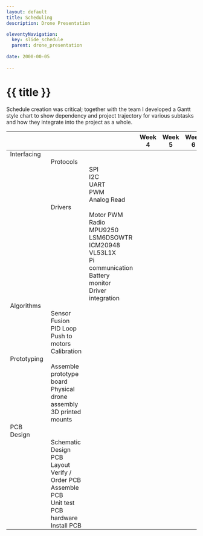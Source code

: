 ```yaml
---
layout: default
title: Scheduling
description: Drone Presentation

eleventyNavigation:
  key: slide_schedule
  parent: drone_presentation
  
date: 2000-00-05
  
---
```

<div class="carousel-item" style="height: 100%">
<h1 class="text-center mt-3">{{ title }}</h1>

<div class="container align-content-center" style="height: 100%">

Schedule creation was critical; together with the team I developed a Gantt style chart to show dependency and project trajectory for various subtasks and how they integrate into the project as a whole.

<style type="text/css">
#schedule table tr td {
   padding: 0 10px 0 10px;
   margin: 0;
}
</style>

<div id="schedule" class="d-flex justify-content-center p-0 m-0">

|             |                          |                    | Week 4                                               | Week 5                                               | Week 6                                             | Week 7                                             | Week 8                                             | Week 9 | Week 10                                           | Week 11                                           | Week 12                                           | Week 13                                           | Week 14 | Week 15 | Week 16 |
| ----------- | ------------------------ | ------------------ | ---------------------------------------------------- | ---------------------------------------------------- | -------------------------------------------------- | -------------------------------------------------- | -------------------------------------------------- | ------ | ------------------------------------------------- | ------------------------------------------------- | ------------------------------------------------- | ------------------------------------------------- | ------- | ------- | ------- |
| Interfacing |                          |                    |                                                      |                                                      |                                                    |                                                    |                                                    |        |                                                   |                                                   |                                                   |                                                   |         |         |
|             | Protocols                |                    |                                                      |                                                      |                                                    |                                                    |                                                    |        |                                                   |                                                   |                                                   |                                                   |         |         |         |
|             |                          | SPI                | <div class="p-2 mb-0 bg-secondary text-white"></div> | <div class="p-2 mb-0 bg-secondary text-white"></div> |                                                    |                                                    |                                                    |        |                                                   |                                                   |                                                   |                                                   |         |         |         |
|             |                          | I2C                | <div class="p-2 mb-0 bg-secondary text-white"></div> | <div class="p-2 mb-0 bg-secondary text-white"></div> |                                                    |                                                    |                                                    |        |                                                   |                                                   |                                                   |                                                   |         |         |         |
|             |                          | UART               | <div class="p-2 mb-0 bg-secondary text-white"></div> | <div class="p-2 mb-0 bg-secondary text-white"></div> |                                                    |                                                    |                                                    |        |                                                   |                                                   |                                                   |                                                   |         |         |         |
|             |                          | PWM                | <div class="p-2 mb-0 bg-secondary text-white"></div> | <div class="p-2 mb-0 bg-secondary text-white"></div> |                                                    |                                                    |                                                    |        |                                                   |                                                   |                                                   |                                                   |         |         |         |
|             |                          | Analog Read        |                                                      |                                                      |                                                    |                                                    |                                                    |        |                                                   |                                                   |                                                   |                                                   |         |         |         |
|             | Drivers                  |                    |                                                      |                                                      |                                                    |                                                    |                                                    |        |                                                   |                                                   |                                                   |                                                   |         |         |         |
|             |                          | Motor PWM          |                                                      | <div class="p-2 mb-0 bg-primary text-white"></div>   | <div class="p-2 mb-0 bg-primary text-white"></div> |                                                    |                                                    |        |                                                   |                                                   |                                                   |                                                   |         |         |         |
|             |                          | Radio              |                                                      | <div class="p-2 mb-0 bg-primary text-white"></div>   | <div class="p-2 mb-0 bg-primary text-white"></div> |                                                    |                                                    |        |                                                   |                                                   |                                                   |                                                   |         |         |         |
|             |                          | MPU9250            |                                                      | <div class="p-2 mb-0 bg-primary text-white"></div>   | <div class="p-2 mb-0 bg-primary text-white"></div> |                                                    |                                                    |        |                                                   |                                                   |                                                   |                                                   |         |         |         |
|             |                          | LSM6DSOWTR         |                                                      | <div class="p-2 mb-0 bg-primary text-white"></div>   | <div class="p-2 mb-0 bg-primary text-white"></div> |                                                    |                                                    |        |                                                   |                                                   |                                                   |                                                   |         |         |         |
|             |                          | ICM20948           |                                                      | <div class="p-2 mb-0 bg-primary text-white"></div>   | <div class="p-2 mb-0 bg-primary text-white"></div> |                                                    |                                                    |        |                                                   |                                                   |                                                   |                                                   |         |         |         |
|             |                          | VL53L1X            |                                                      | <div class="p-2 mb-0 bg-primary text-white"></div>   | <div class="p-2 mb-0 bg-primary text-white"></div> |                                                    |                                                    |        |                                                   |                                                   |                                                   |                                                   |         |         |         |
|             |                          | Pi communication   |                                                      | <div class="p-2 mb-0 bg-primary text-white"></div>   | <div class="p-2 mb-0 bg-primary text-white"></div> |                                                    |                                                    |        |                                                   |                                                   |                                                   |                                                   |         |         |         |
|             |                          | Battery monitor    |                                                      |                                                      |                                                    |                                                    |                                                    |        |                                                   |                                                   |                                                   |                                                   |         |         |         |
|             |                          | Driver integration |                                                      |                                                      | <div class="p-2 mb-0 bg-primary text-white"></div> | <div class="p-2 mb-0 bg-primary text-white"></div> | <div class="p-2 mb-0 bg-primary text-white"></div> |        |                                                   |                                                   |                                                   |                                                   |         |         |         |
| Algorithms  |                          |                    |                                                      |                                                      |                                                    |                                                    |                                                    |        |                                                   |                                                   |                                                   |                                                   |         |         |
|             | Sensor Fusion            |                    |                                                      |                                                      | <div class="p-2 mb-0 bg-danger text-white"></div>  | <div class="p-2 mb-0 bg-danger text-white"></div>  |                                                    |        |                                                   |                                                   |                                                   |                                                   |         |         |         |
|             | PID Loop                 |                    |                                                      |                                                      | <div class="p-2 mb-0 bg-danger text-white"></div>  | <div class="p-2 mb-0 bg-danger text-white"></div>  |                                                    |        |                                                   |                                                   |                                                   |                                                   |         |         |         |
|             | Push to motors           |                    |                                                      |                                                      | <div class="p-2 mb-0 bg-danger text-white"></div>  | <div class="p-2 mb-0 bg-danger text-white"></div>  |                                                    |        |                                                   |                                                   |                                                   |                                                   |         |         |         |
|             | Calibration              |                    |                                                      |                                                      |                                                    | <div class="p-2 mb-0 bg-danger text-white"></div>  | <div class="p-2 mb-0 bg-danger text-white"></div>  |        |                                                   |                                                   |                                                   |                                                   |         |         |         |
| Prototyping |                          |                    |                                                      |                                                      |                                                    |                                                    |                                                    |        |                                                   |                                                   |                                                   |                                                   |         |         |
|             | Assemble prototype board |                    |                                                      |                                                      | <div class="p-2 mb-0 bg-info text-white"></div>    | <div class="p-2 mb-0 bg-info text-white"></div>    | <div class="p-2 mb-0 bg-info text-white"></div>    |        |                                                   |                                                   |                                                   |                                                   |         |         |         |
|             | Physical drone assembly  |                    | <div class="p-2 mb-0 bg-success text-white"></div>   | <div class="p-2 mb-0 bg-success text-white"></div>   |                                                    |                                                    |                                                    |        |                                                   |                                                   |                                                   |                                                   |         |         |         |
|             | 3D printed mounts        |                    |                                                      | <div class="p-2 mb-0 bg-success text-white"></div>   | <div class="p-2 mb-0 bg-success text-white"></div> | <div class="p-2 mb-0 bg-success text-white"></div> |                                                    |        |                                                   |                                                   |                                                   |                                                   |         |         |         |
| PCB Design  |                          |                    |                                                      |                                                      |                                                    |                                                    |                                                    |        |                                                   |                                                   |                                                   |                                                   |         |         |
|             | Schematic Design         |                    | <div class="p-2 mb-0 bg-warning text-dark"></div>    | <div class="p-2 mb-0 bg-warning text-dark"></div>    |                                                    |                                                    |                                                    |        |                                                   |                                                   |                                                   |                                                   |         |         |         |
|             | PCB Layout               |                    |                                                      | <div class="p-2 mb-0 bg-warning text-dark"></div>    | <div class="p-2 mb-0 bg-warning text-dark"></div>  | <div class="p-2 mb-0 bg-warning text-dark"></div>  |                                                    |        |                                                   |                                                   |                                                   |                                                   |         |         |         |
|             | Verify / Order PCB       |                    |                                                      |                                                      |                                                    |                                                    | <div class="p-2 mb-0 bg-warning text-dark"></div>  |        |                                                   |                                                   |                                                   |                                                   |         |         |         |
|             | Assemble PCB             |                    |                                                      |                                                      |                                                    |                                                    |                                                    |        | <div class="p-2 mb-0 bg-warning text-dark"></div> | <div class="p-2 mb-0 bg-warning text-dark"></div> |                                                   |                                                   |         |         |         |
|             | Unit test PCB hardware   |                    |                                                      |                                                      |                                                    |                                                    |                                                    |        |                                                   | <div class="p-2 mb-0 bg-warning text-dark"></div> | <div class="p-2 mb-0 bg-warning text-dark"></div> |                                                   |         |         |         |
|             | Install PCB              |                    |                                                      |                                                      |                                                    |                                                    |                                                    |        |                                                   |                                                   | <div class="p-2 mb-0 bg-warning text-dark"></div> | <div class="p-2 mb-0 bg-warning text-dark"></div> |         |         |         |

</div>



</div>
</div>